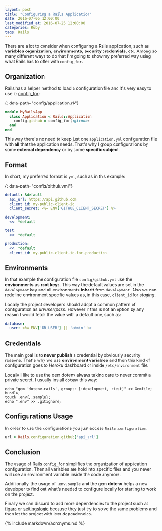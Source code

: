 ```yaml
---
layout: post
title: "Configuring a Rails Application"
date: 2016-07-05 12:00:00
last_modified_at: 2016-07-25 12:00:00
categories: Ruby
tags: Rails
---
```


There are a lot to consider when configuring a Rails application, such as **variables organization**, **environments**, **security credentials**, etc. Among so many different ways to do that I'm going to show my preferred way using what Rails has to offer with `config_for`.

## Organization

Rails has a helper method to load a configuration file and it's very easy to use it: [config_for][rails-config-for]:

{: data-path="config/application.rb"}
```ruby
module MyRailsApp
  class Application < Rails::Application
    config.github = config_for(:github)
  end
end
```

This way there's no need to keep just one `application.yml` configuration file with **all** that the application needs. That's why I group configurations by some **external dependency** or by some **specific subject**.

## Format

In short, my preferred format is `yml`, such as in this example:

{: data-path="config/github.yml"}
```yml
default: &default
  api_url: https://api.github.com
  client_id: my-public-client-id
  client_secret: <%= ENV['GITHUB_CLIENT_SECRET'] %>

development:
  <<: *default

test:
  <<: *default

production:
  <<: *default
  client_id: my-public-client-id-for-production
```

## Environments

In that example the configuration file `config/github.yml` use the **environments** as **root keys**. This way the default values are set in the `development` key and all environments **inherit** from `development`. Also we can redefine environment specific values as, in this case, `client_id` for *staging*.

Locally the project developers should adopt a common pattern of configuration as *url/user/pass*. However if this is not an option by any reason I would fetch the value with a default one, such as:

```yml
database:
  user: <%= ENV['DB_USER'] || 'admin' %>
```

## Credentials

The main goal is to **never publish** a credential by obviously security reasons. That's why we use **environment variables** and then this kind of configuration goes to *Heroku* dashboard or inside `/etc/environment` file.

Locally I like to use the gem [dotenv][gh-dotenv] always taking care to never commit a private secret. I usually install `dotenv` this way:

```shell
echo "gem 'dotenv-rails', groups: [:development, :test]" >> Gemfile;
bundle;
touch .env{,.sample};
echo ".env" >> .gitignore;
```

## Configurations Usage

In order to use the configurations you just access `Rails.configuration`:

```ruby
url = Rails.configuration.github['api_url']
```

## Conclusion

The usage of Rails `config_for` simplifies the organization of application configuration. Then all variables are hold into specific files and you never will use an environment variable inside the code anymore.

Additionally, the usage of `.env.sample` and the gem **dotenv** helps a new developer to find out what's needed to configure locally for starting to work on the project.

Finally we can discard to add more dependencies to the project such as [figaro][gh-figaro] or [settingslogic][gh-settingslogic] because they just try to solve the same problems and then let the project with less dependencies.

{% include markdown/acronyms.md %}

[gh-dotenv]: https://github.com/bkeepers/dotenv 'Github dotenv'
[gh-figaro]: https://github.com/laserlemon/figaro 'Github figaro'
[gh-settingslogic]: https://github.com/settingslogic/settingslogic 'Github settingslogic'
[rails-config-for]: http://api.rubyonrails.org/classes/Rails/Application.html#method-i-config_for 'Rails config for'
